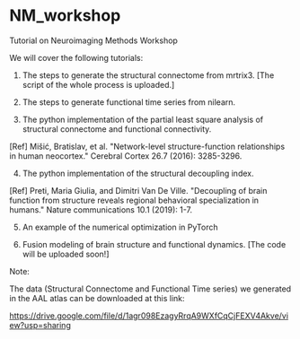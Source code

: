 # NM_workshop
Tutorial on Neuroimaging Methods Workshop

We will cover the following tutorials:

1. The steps to generate the structural connectome from mrtrix3. [The script of the whole process is uploaded.]

2. The steps to generate functional time series from nilearn.

3. The python implementation of the partial least square analysis of structural connectome and functional connectivity. 

[Ref] Mišić, Bratislav, et al. "Network-level structure-function relationships in human neocortex." Cerebral Cortex 26.7 (2016): 3285-3296.

4. The python implementation of the structural decoupling index. 

[Ref] Preti, Maria Giulia, and Dimitri Van De Ville. "Decoupling of brain function from structure reveals regional behavioral specialization in humans." Nature communications 10.1 (2019): 1-7.

5. An example of the numerical optimization in PyTorch

6. Fusion modeling of brain structure and functional dynamics. [The code will be uploaded soon!]

Note: 

The data (Structural Connectome and Functional Time series) we generated in the AAL atlas can be downloaded at this link:

https://drive.google.com/file/d/1agr098EzagyRrqA9WXfCqCjFEXV4Akve/view?usp=sharing
